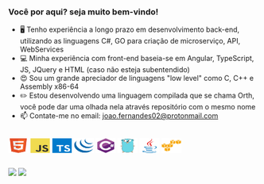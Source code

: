 ### Você por aqui? seja muito bem-vindo!

- 🖥️ Tenho experiência a longo prazo em desenvolvimento back-end, utilizando as linguagens C#, GO para criação de microserviço, API, WebServices
- 💻 Minha experiência com front-end baseia-se em Angular, TypeScript, JS, JQuery e HTML (caso não esteja subentendido)
- 😍 Sou um grande apreciador de linguagens "low level" como C, C++ e Assembly x86-64
- ✏️ Estou desenvolvendo uma linguagem compilada que se chama Orth, você pode dar uma olhada nela através repositório com o mesmo nome
- 📫 Contate-me no email: joao.fernandes02@protonmail.com

<div style="display: inline_block"><br>
  <img align="center" alt="Joao-HTML" height="30" width="40" src="https://raw.githubusercontent.com/devicons/devicon/master/icons/html5/html5-original.svg">
  <img align="center" alt="Joao-JS" height="30" width="40" src="https://raw.githubusercontent.com/devicons/devicon/master/icons/javascript/javascript-original.svg">
  <img align="center" alt="Joao-TS" height="30" width="40" src="https://raw.githubusercontent.com/devicons/devicon/master/icons/typescript/typescript-original.svg">
  <img align="center" alt="Joao-JQuery" height="30" width="40" src="https://raw.githubusercontent.com/devicons/devicon/master/icons/jquery/jquery-original.svg">
  <img align="center" alt="Joao-Csharp" height="30" width="40" src="https://raw.githubusercontent.com/devicons/devicon/master/icons/csharp/csharp-original.svg">
  <img align="center" alt="Joao-GO" height="30" width="40" src="https://raw.githubusercontent.com/devicons/devicon/master/icons/go/go-original.svg">
  <img align="center" alt="Joao-Java" height="30" width="40" src="https://raw.githubusercontent.com/devicons/devicon/master/icons/java/java-original.svg">
  <img align="center" alt="Joao-AWS" height="30" width="40" src="https://github.com/devicons/devicon/blob/master/icons/amazonwebservices/amazonwebservices-original.svg">
 </div>
 
 ##
  
<div> 
  <a href = "mailto:joao.fernandes02@protonmail.com"><img src="https://img.shields.io/badge/-Proton-%23333?style=for-the-badge&logo=ProtonMail&logoColor=white" target="_blank"></a>
  <a href="https://www.linkedin.com/in/jo%C3%A3o-victor-fernandes/" target="_blank"><img src="https://img.shields.io/badge/-LinkedIn-%230077B5?style=for-the-badge&logo=linkedin&logoColor=white" target="_blank"></a> 
  </div>
